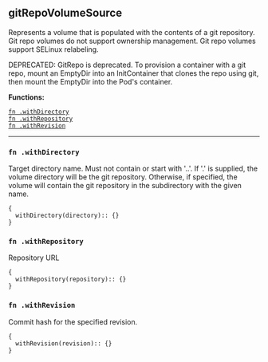 
## gitRepoVolumeSource
Represents a volume that is populated with the contents of a git repository. Git repo volumes do not support ownership management. Git repo volumes support SELinux relabeling.

DEPRECATED: GitRepo is deprecated. To provision a container with a git repo, mount an EmptyDir into an InitContainer that clones the repo using git, then mount the EmptyDir into the Pod's container.

**Functions:**

[`fn .withDirectory`](#fn-withdirectory)  
[`fn .withRepository`](#fn-withrepository)  
[`fn .withRevision`](#fn-withrevision)  

---


### `fn .withDirectory`
Target directory name. Must not contain or start with '..'.  If '.' is supplied, the volume directory will be the git repository.  Otherwise, if specified, the volume will contain the git repository in the subdirectory with the given name.
```jsonnet
{
  withDirectory(directory):: {}
}
```

### `fn .withRepository`
Repository URL
```jsonnet
{
  withRepository(repository):: {}
}
```

### `fn .withRevision`
Commit hash for the specified revision.
```jsonnet
{
  withRevision(revision):: {}
}
```

